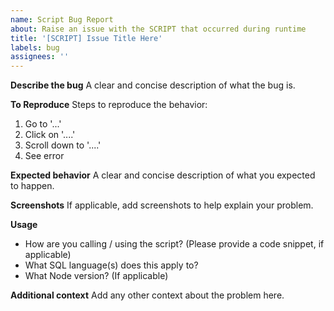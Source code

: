 ```yaml
---
name: Script Bug Report
about: Raise an issue with the SCRIPT that occurred during runtime
title: '[SCRIPT] Issue Title Here'
labels: bug
assignees: ''
---
```


**Describe the bug**
A clear and concise description of what the bug is.

**To Reproduce**
Steps to reproduce the behavior:

1. Go to '...'
2. Click on '....'
3. Scroll down to '....'
4. See error

**Expected behavior**
A clear and concise description of what you expected to happen.

**Screenshots**
If applicable, add screenshots to help explain your problem.

**Usage**

- How are you calling / using the script? (Please provide a code snippet, if applicable)
- What SQL language(s) does this apply to?
- What Node version? (If applicable)

**Additional context**
Add any other context about the problem here.
